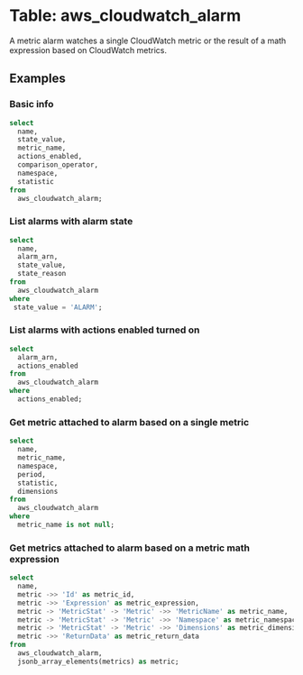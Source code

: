 # Table: aws_cloudwatch_alarm

A metric alarm watches a single CloudWatch metric or the result of a math expression based on CloudWatch metrics.

## Examples

### Basic info

```sql
select
  name,
  state_value,
  metric_name,
  actions_enabled,
  comparison_operator,
  namespace,
  statistic
from
  aws_cloudwatch_alarm;
```


### List alarms with alarm state

```sql
select
  name,
  alarm_arn,
  state_value,
  state_reason
from
  aws_cloudwatch_alarm
where
 state_value = 'ALARM';
```


### List alarms with actions enabled turned on

```sql
select
  alarm_arn,
  actions_enabled
from
  aws_cloudwatch_alarm
where
  actions_enabled;
```


### Get metric attached to alarm based on a single metric

```sql
select
  name,
  metric_name,
  namespace,
  period,
  statistic,
  dimensions
from
  aws_cloudwatch_alarm
where
  metric_name is not null;
```


### Get metrics attached to alarm based on a metric math expression

```sql
select
  name,
  metric ->> 'Id' as metric_id,
  metric ->> 'Expression' as metric_expression,
  metric -> 'MetricStat' -> 'Metric' ->> 'MetricName' as metric_name,
  metric -> 'MetricStat' -> 'Metric' ->> 'Namespace' as metric_namespace,
  metric -> 'MetricStat' -> 'Metric' ->> 'Dimensions' as metric_dimensions,
  metric ->> 'ReturnData' as metric_return_data
from
  aws_cloudwatch_alarm,
  jsonb_array_elements(metrics) as metric;
```